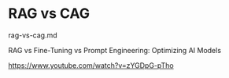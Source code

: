 # RAG vs CAG

rag-vs-cag.md

RAG vs Fine-Tuning vs Prompt Engineering: Optimizing AI Models

https://www.youtube.com/watch?v=zYGDpG-pTho
